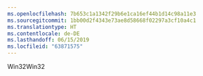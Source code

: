 ```yaml
---
ms.openlocfilehash: 7b653c1a1342f29b6e1ca16ef44b1d14c98a11e3
ms.sourcegitcommit: 1bb00d2f4343e73ae8d58668f02297a3cf10a4c1
ms.translationtype: HT
ms.contentlocale: de-DE
ms.lasthandoff: 06/15/2019
ms.locfileid: "63871575"
---
```

<span data-ttu-id="a5d4b-101">Win32</span><span class="sxs-lookup"><span data-stu-id="a5d4b-101">Win32</span></span>